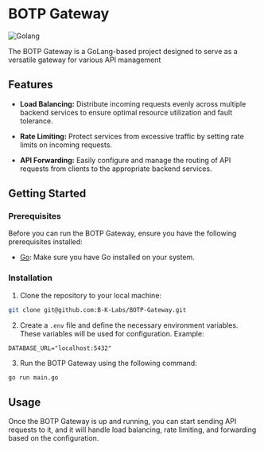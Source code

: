 # BOTP Gateway

![Golang](https://img.shields.io/badge/language-Golang-blue.svg)

The BOTP Gateway is a GoLang-based project designed to serve as a versatile gateway for various API management

## Features

- **Load Balancing:** Distribute incoming requests evenly across multiple backend services to ensure optimal resource utilization and fault tolerance.

- **Rate Limiting:** Protect services from excessive traffic by setting rate limits on incoming requests.

- **API Forwarding:** Easily configure and manage the routing of API requests from clients to the appropriate backend services.

## Getting Started

### Prerequisites

Before you can run the BOTP Gateway, ensure you have the following prerequisites installed:

- [Go](https://golang.org/dl/): Make sure you have Go installed on your system.

### Installation

1. Clone the repository to your local machine:
```bash
git clone git@github.com:B-K-Labs/BOTP-Gateway.git
```

2. Create a `.env` file and define the necessary environment variables. These variables will be used for configuration. Example:

```
DATABASE_URL="localhost:5432"
```

3. Run the BOTP Gateway using the following command:
```bash
go run main.go
```

## Usage

Once the BOTP Gateway is up and running, you can start sending API requests to it, and it will handle load balancing, rate limiting, and forwarding based on the configuration.